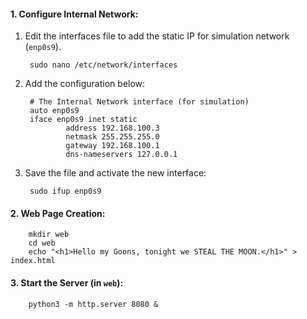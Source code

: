 #### **1. Configure Internal Network:** 

1. Edit the interfaces file to add the static IP for simulation network (`enp0s9`).

        sudo nano /etc/network/interfaces

2. Add the configuration below:

        # The Internal Network interface (for simulation)
        auto enp0s9
        iface enp0s9 inet static
                address 192.168.100.3
                netmask 255.255.255.0
                gateway 192.168.100.1
                dns-nameservers 127.0.0.1

3. Save the file and activate the new interface:

        sudo ifup enp0s9

#### **2. Web Page Creation:**

        mkdir web
        cd web
        echo "<h1>Hello my Goons, tonight we STEAL THE MOON.</h1>" > index.html

#### **3. Start the Server (in `web`):**

        python3 -m http.server 8080 &
